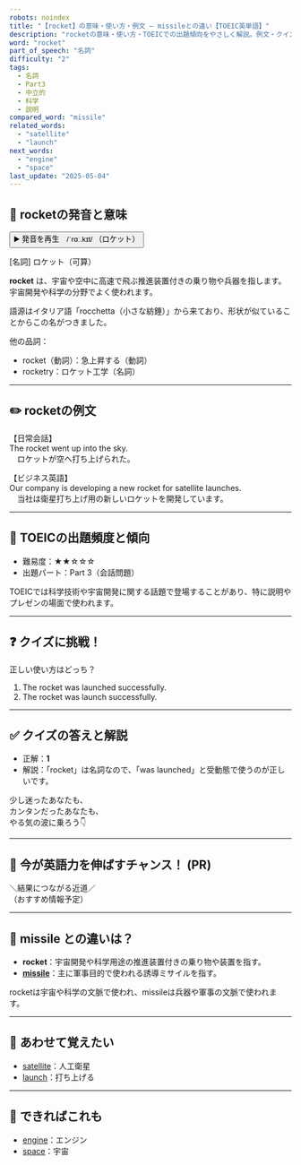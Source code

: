 ```yaml
---
robots: noindex
title: "【rocket】の意味・使い方・例文 ― missileとの違い【TOEIC英単語】"
description: "rocketの意味・使い方・TOEICでの出題傾向をやさしく解説。例文・クイズ付きでmissileとの違いもわかりやすく学べます。"
word: "rocket"
part_of_speech: "名詞"
difficulty: "2"
tags:
  - 名詞
  - Part3
  - 中立的
  - 科学
  - 説明
compared_word: "missile"
related_words:
  - "satellite"
  - "launch"
next_words:
  - "engine"
  - "space"
last_update: "2025-05-04"
---
```


## 🔰 rocketの発音と意味

<button class="play-audio" onclick="playTTS('rocket')">
  <span class="play-audio-main">
    ▶️ 発音を再生　/ˈrɑː.kɪt/
  </span>
  <span class="play-audio-sub">
    （ロケット）
  </span>
</button>

[名詞] ロケット（可算）

**rocket** は、宇宙や空中に高速で飛ぶ推進装置付きの乗り物や兵器を指します。宇宙開発や科学の分野でよく使われます。

語源はイタリア語「rocchetta（小さな紡錘）」から来ており、形状が似ていることからこの名がつきました。

他の品詞：  
- rocket（動詞）：急上昇する（動詞）
- rocketry：ロケット工学（名詞）

---

## ✏️ rocketの例文

【日常会話】  
The rocket went up into the sky.  
　ロケットが空へ打ち上げられた。

【ビジネス英語】  
Our company is developing a new rocket for satellite launches.  
　当社は衛星打ち上げ用の新しいロケットを開発しています。

---

## 🎯 TOEICの出題頻度と傾向

- 難易度：★★☆☆☆
- 出題パート：Part 3（会話問題）

TOEICでは科学技術や宇宙開発に関する話題で登場することがあり、特に説明やプレゼンの場面で使われます。

---

## ❓ クイズに挑戦！

正しい使い方はどっち？

1. The rocket was launched successfully.  
2. The rocket was launch successfully.

---

## ✅ クイズの答えと解説

- 正解：**1**
- 解説：「rocket」は名詞なので、「was launched」と受動態で使うのが正しいです。

少し迷ったあなたも、  
カンタンだったあなたも、  
やる気の波に乗ろう👇️

---

## 🚀 今が英語力を伸ばすチャンス！ (PR)

<div class="info-center">
＼結果につながる近道／<br>  
（おすすめ情報予定）
</div>

---

## 🤔  missile との違いは？

- **rocket**：宇宙開発や科学用途の推進装置付きの乗り物や装置を指す。
- **[missile](/missile)**：主に軍事目的で使われる誘導ミサイルを指す。

rocketは宇宙や科学の文脈で使われ、missileは兵器や軍事の文脈で使われます。

---

## 🧩 あわせて覚えたい

- [satellite](/satellite)：人工衛星
- [launch](/launch)：打ち上げる

---

## 📖 できればこれも

- [engine](/engine)：エンジン
- [space](/space)：宇宙

<!-- cvid: aid37_bid32 -->
